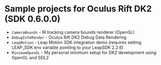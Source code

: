 Sample projects for Oculus Rift DK2 (SDK 0.6.0.0)
=======

- <code>CameraBounds</code>    - IR tracking camera bounds renderer (OpenGL)
- <code>DebugInfoRender</code> - Oculus Rift DK2 Debug Data Rendering
- <code>LeapMotion</code>      - Leap Motion SDK integration demo (requires setting LEAP_SDK env variable pointing to your LeapSDK 2.2.6)
- <code>MinimumOpenGL</code>   - My personal minimum setup for DK2 development using OpenGL and SDL2

